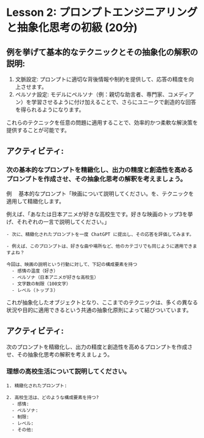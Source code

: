 # Lesson 2: プロンプトエンジニアリングと抽象化思考の初級 (20分)

## 例を挙げて基本的なテクニックとその抽象化の解釈の説明:

1. 文脈設定: プロンプトに適切な背後情報や制約を提供して、応答の精度を向上させます。
2. ペルソナ設定: モデルにペルソナ（例：親切な助言者、専門家、コメディアン）を学習させるように付け加えることで、さらにユニークで創造的な回答を得られるようになります。

これらのテクニックを任意の問題に適用することで、効率的かつ柔軟な解決策を提供することが可能です。

## アクティビティ:
### 次の基本的なプロンプトを精緻化し、出力の精度と創造性を高めるプロンプトを作成させ、その抽象化思考の解釈を考えましょう。

  例 　基本的なプロンプト「映画について説明してください。を、テクニックを適用して精緻化します。
  
  例えば、「あなたは日本アニメが好きな高校生です。好きな映画のトップ3を挙げ、それぞれの一言で説明してください。」

    - 次に、精緻化されたプロンプトを一度 ChatGPT に提出し、その応答を評価してみます。

    - 例えば、このプロンプトは、好きな曲や場所など、他のカテゴリでも同じように適用できますよね？

    今回は、映画の説明という行動に対して、下記の構成要素を持つ
      - 感情の温度（好き）
      - ペルソナ（日本アニメが好きな高校生）
      - 文字数の制限（100文字）
      - レベル（トップ３）

  これが抽象化したオブジェクトとなり、ここまでのテクニックは、多くの異なる状況や目的に適用できるという共通の抽象化原則によって結びついています。

## アクティビティ:

次のプロンプトを精緻化し、出力の精度と創造性を高めるプロンプトを作成させ、その抽象化思考の解釈を考えましょう。

### 理想の高校生活について説明してください。

    1. 精緻化されたプロンプト: 

    2. 高校生活は、どのような構成要素を持つ?
      - 感情: 
      - ペルソナ: 
      - 制限: 
      - レベル: 
      - その他: 
